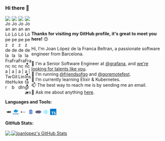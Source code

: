 ### Hi there 👋

<a href="https://twitter.com/joanjan14">
  <img align="left" alt="Joan López de la Franca | Twitter" width="21px" src="https://raw.githubusercontent.com/joanlopez/joanlopez/master/assets/twitter.png" />
</a>
<a href="https://github.com/joanlopez">
  <img align="left" alt="Joan López de la Franca | GitHub" width="21px" src="https://raw.githubusercontent.com/joanlopez/joanlopez/master/assets/github.png" />
</a>
<a href="https://www.linkedin.com/in/joanlopez1/">
  <img align="left" alt="Joan López de la Franca | LinkedIn" width="21px" src="https://raw.githubusercontent.com/joanlopez/joanlopez/master/assets/linkedin.png" />
</a>
<a href="https://www.instagram.com/joanjan14/">
  <img align="left" alt="Joan López de la Franca | Instagram" width="21px" src="https://raw.githubusercontent.com/joanlopez/joanlopez/master/assets/instagram.png" />
</a>

<br />
<br />

**Thanks for visiting my GitHub profile, it's great to meet you here!** 😊

Hi, I'm Joan López de la Franca Beltran, a passionate software engineer from Barcelona.

- 🔭 I'm a Senior Software Engineer at [@grafana](https://github.com/grafana), and [we're looking for talents like you](https://grafana.com/about/careers/).
- 👯 I’m running [@friendsofgo](https://github.com/friendsofgo) and [@goremotefest](https://github.com/goremotefest).
- 🌱 I’m currently learning Elixir & Kubernetes.
- 📫 The best way to reach me is by sending me an email.
- 💬 Ask me about anything [here](https://github.com/joanlopez/joanlopez/issues).

**Languages and Tools:**  

<code><img height="20" src="https://raw.githubusercontent.com/github/explore/80688e429a7d4ef2fca1e82350fe8e3517d3494d/topics/go/go.png"></code>
<code><img height="20" src="https://raw.githubusercontent.com/github/explore/80688e429a7d4ef2fca1e82350fe8e3517d3494d/topics/docker/docker.png"></code>
<code><img height="20" src="https://raw.githubusercontent.com/github/explore/d106aa3f6fa091ab80ab5c8cf0d931baff3caaea/topics/elixir/elixir.png"></code>
<code><img height="20" src="https://raw.githubusercontent.com/github/explore/80688e429a7d4ef2fca1e82350fe8e3517d3494d/topics/sql/sql.png"></code>
<code><img height="20" src="https://raw.githubusercontent.com/github/explore/ccc16358ac4530c6a69b1b80c7223cd2744dea83/topics/php/php.png"></code>
<code><img height="20" src="https://raw.githubusercontent.com/github/explore/80688e429a7d4ef2fca1e82350fe8e3517d3494d/topics/react/react.png"></code>
<code><img height="20" src="https://raw.githubusercontent.com/github/explore/80688e429a7d4ef2fca1e82350fe8e3517d3494d/topics/typescript/typescript.png"></code>    

**GitHub Stats:**  

<a href="https://github.com/joanlopez/joanlopez">
  <img align="center" src="https://github-readme-stats.vercel.app/api/top-langs/?username=joanlopez&hide=java,html,objective-c&title_color=ffffff&text_color=c9cacc&icon_color=2bbc8a&bg_color=1d1f21" />
</a>
<a href="https://github.com/joanlopez/joanlopez">
  <img align="center" src="https://github-readme-stats.vercel.app/api?username=joanlopez&show_icons=true&line_height=27&count_private=true&title_color=ffffff&text_color=c9cacc&icon_color=2bbc8a&bg_color=1d1f21" alt="joanlopez's GitHub Stats" />
</a>

